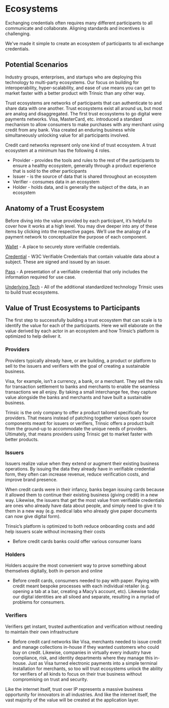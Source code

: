 # Ecosystems
Exchanging credentials often requires many different participants to all communicate and collaborate. Aligning standards and incentives is challenging. 

We've made it simple to create an ecosystem of participants to all exchange credentials. 

## Potential Scenarios

Industry groups, enterprises, and startups who are deploying this technology to multi-party ecosystems. Our focus on building for interoperability, hyper-scalability, and ease of use means you can get to market faster with a better product with Trinsic than any other way. 

Trust ecosystems are networks of participants that can authenticate to and share data with one another. Trust ecosystems exist all around us, but most are analog and disaggregated. The first trust ecosystems to go digital were payments networks. Visa, MasterCard, etc. introduced a standard mechanism to allow consumers to make purchases with any merchant using credit from any bank. Visa created an enduring business while simultaneously unlocking value for all participants involved.

Credit card networks represent only one kind of trust ecosystem. A trust ecosystem at a minimum has the following 4 roles.

- Provider - provides the tools and rules to the rest of the participants to ensure a healthy ecosystem, generally through a product experience that is sold to the other participants
- Issuer - is the source of data that is shared throughout an ecosystem
- Verifier - consumes data in an ecosystem
- Holder - holds data, and is generally the subject of the data, in an ecosystem

## Anatomy of a Trust Ecosystem

Before diving into the value provided by each participant, it’s helpful to cover how it works at a high level. You may dive deeper into any of these items by clicking into the respective pages. We’ll use the analogy of a payment network to conceptualize the purpose of each component.

[Wallet](../../platform/wallets.md) - A place to securely store verifiable credentials.

[Credential](./credentials.md) - W3C Verifiable Credentials that contain valuable data about a subject. These are signed and issued by an issuer.

[Pass](../credentials/#verifications) - A presentation of a verifiable credential that only includes the information required for use case.

[Underlying Tech](../standards.md) - All of the additional standardized technology Trinsic uses to build trust ecosystems.

## Value of Trust Ecosystems to Participants

The first step to successfully building a trust ecosystem that can scale is to identify the value for each of the participants. Here we will elaborate on the value derived by each actor in an ecosystem and how Trinsic’s platform is optimized to help deliver it.

### Providers

Providers typically already have, or are building, a product or platform to sell to the issuers and verifiers with the goal of creating a sustainable business. 

Visa, for example, isn’t a currency, a bank, or a merchant. They sell the rails for transaction settlement to banks and merchants to enable the seamless transactions we all enjoy. By taking a small interchange fee, they capture value alongside the banks and merchants and have built a sustainable business.

Trinsic is the only company to offer a product tailored specifically for providers. That means instead of patching together various open source components meant for issuers or verifiers, Trinsic offers a product built from the ground-up to accommodate the unique needs of providers. Ultimately, that means providers using Trinsic get to market faster with better products.

### Issuers

Issuers realize value when they extend or augment their existing business operations. By issuing the data they already have in verifiable credential form, they often can increase revenue, reduce verification costs, and improve brand presence. 

When credit cards were in their infancy, banks began issuing cards because it allowed them to continue their existing business (giving credit) in a new way. Likewise, the issuers that get the most value from verifiable credentials are ones who already have data about people, and simply need to give it to them in a new way (e.g. medical labs who already give paper documents can now give digital form).

Trinsic’s platform is optimized to both reduce onboarding costs and add help issuers scale without increasing their costs

- Before credit cards banks could offer various consumer loans

### Holders
Holders acquire the most convenient way to prove something about themselves digitally, both in-person and online

- Before credit cards, consumers needed to pay with paper. Paying with credit meant bespoke processes with each individual retailer (e.g. opening a tab at a bar, creating a Macy’s account, etc). Likewise today our digital identities are all siloed and separate, resulting in a myriad of problems for consumers.

### Verifiers
Verifiers get instant, trusted authentication and verification without needing to maintain their own infrastructure

- Before credit card networks like Visa, merchants needed to issue credit and manage collections in-house if they wanted customers who could buy on credit. Likewise, companies in virtually every industry have compliance, risk, and identity departments where they manage this in-house. Just as Visa turned electronic payments into a simple terminal installation for merchants, so too will trust ecosystems unlock the ability for verifiers of all kinds to focus on their true business without compromising on trust and security.

Like the internet itself, trust over IP represents a massive business opportunity for innovators in all industries. And like the internet itself, the vast majority of the value will be created at the application layer.
